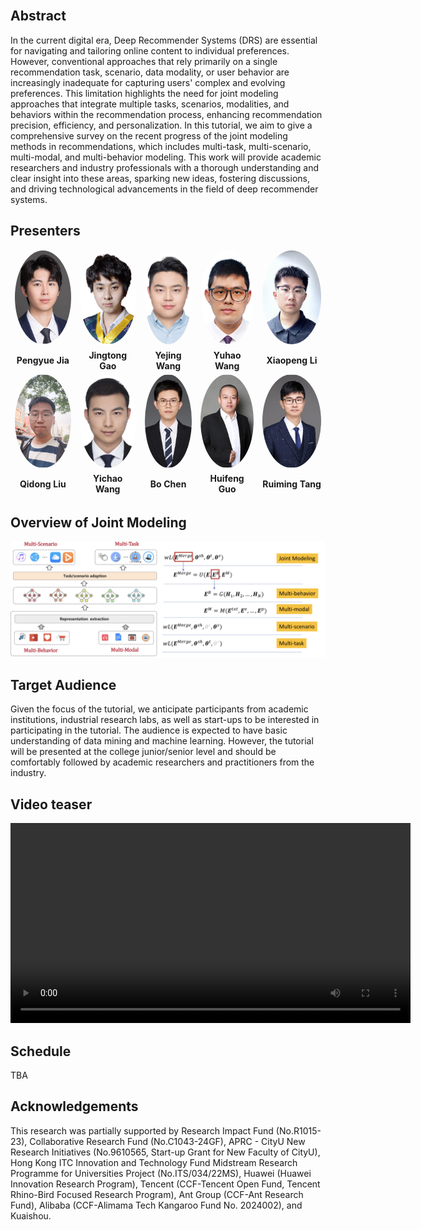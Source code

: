 <br>

## Abstract

In the current digital era, Deep Recommender Systems (DRS) are essential for navigating and tailoring online content to individual preferences. However, conventional approaches that rely primarily on a single recommendation task, scenario, data modality, or user behavior are increasingly inadequate for capturing users' complex and evolving preferences. This limitation highlights the need for joint modeling approaches that integrate multiple tasks, scenarios, modalities, and behaviors within the recommendation process, enhancing recommendation precision, efficiency, and personalization. In this tutorial, we aim to give a comprehensive survey on the recent progress of the joint modeling methods in recommendations, which includes multi-task, multi-scenario, multi-modal, and multi-behavior modeling. This work will provide academic researchers and industry professionals with a thorough understanding and clear insight into these areas, sparking new ideas, fostering discussions, and driving technological advancements in the field of deep recommender systems.

<style>
  .circlepic {
    width: 150px; /* 统一宽度 */
    height: 150px; /* 统一高度 */
    object-fit: cover; /* 保持比例并裁剪 */
    border-radius: 50%; /* 圆形效果 */
  }
</style>

## Presenters

<table style="border: none;">
<tbody style="border: none; margin-left: auto; margin-right: auto;">

<tr style="border: none;">
<td align="center" style="width: 200px;" >
<img class="circlepic" src="./imgs/Pengyue.png" />
</td>
<td align="center" style="width: 200px;">
<img class="circlepic" src="./imgs/Jingtong.png" />
</td>
<td align="center" style="width: 200px;">
<img class="circlepic" src="./imgs/Yejing.jpg" />
</td>
<td align="center" style="width: 200px;">
<img class="circlepic" src="./imgs/Yuhao.png" />
</td>
<td align="center" style="width: 200px;">
<img class="circlepic" src="./imgs/Xiaopeng.png" />
</td>

</tr>


<tr  style="border: none;">
<td align="center">
<b>Pengyue Jia</b>
</td>
<td align="center">
<b>Jingtong Gao</b>
</td>
<td align="center">
<b>Yejing Wang</b>
</td>
<td align="center">
<b>Yuhao Wang</b>
</td>
<td align="center">
<b>Xiaopeng Li</b>
</td>

</tr>

<tr style="border: none;">
</td>
<td align="center" style="width: 200px;">
<img class="circlepic" src="./imgs/Qidong.png" />
</td>
<td align="center" style="width: 200px;" >
<img class="circlepic" src="./imgs/Yichao.png" />
</td>
<td align="center" style="width: 200px;">
<img class="circlepic" src="./imgs/Bo.png" />
</td>
<td align="center" style="width: 200px;">
<img class="circlepic" src="./imgs/Huifeng.png" />
</td>
<td align="center" style="width: 200px;">
<img class="circlepic" src="./imgs/Ruiming.png" />
</td>

</tr>


<tr  style="border: none;">
<td align="center">
<b>Qidong Liu</b>
</td>
<td align="center">
<b>Yichao Wang</b>
</td>
<td align="center">
<b>Bo Chen</b>
</td>
<td align="center">
<b>Huifeng Guo</b>
</td>
<td align="center">
<b>Ruiming Tang</b>
</td>
</tr>

</tbody>
</table>

## Overview of Joint Modeling

<img class="" src="./imgs/overview.jpg" />

## Target Audience

Given the focus of the tutorial, we anticipate participants
from academic institutions, industrial research labs, as
well as start-ups to be interested in participating in the
tutorial. The audience is expected to have basic understanding
of data mining and machine learning. However, the tutorial will be presented at the college junior/senior
level and should be comfortably followed by academic researchers
and practitioners from the industry.

## Video teaser

<!-- <video weight="320" height="320" Poster="./imgs/teaser_poster.png" controls autoplay> -->
<video weight="320" height="320" controls>
  <source type="video/mp4" src="./imgs/video_teaser.mp4">
</video>


## Schedule

TBA


## Acknowledgements

This research was partially supported by Research Impact Fund (No.R1015-23), Collaborative Research Fund (No.C1043-24GF), APRC - CityU New Research Initiatives (No.9610565, Start-up Grant for New Faculty of CityU), Hong Kong ITC Innovation and Technology Fund Midstream Research Programme for Universities Project (No.ITS/034/22MS), Huawei (Huawei Innovation Research Program), Tencent (CCF-Tencent Open Fund, Tencent Rhino-Bird Focused Research Program), Ant Group (CCF-Ant Research Fund), Alibaba (CCF-Alimama Tech Kangaroo Fund No. 2024002), and Kuaishou.
